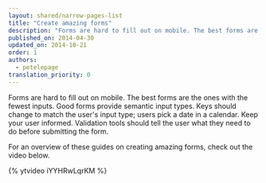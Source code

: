 ```yaml
---
layout: shared/narrow-pages-list
title: "Create amazing forms"
description: "Forms are hard to fill out on mobile. The best forms are the ones with the fewest inputs."
published_on: 2014-04-30
updated_on: 2014-10-21
order: 1
authors:
  - petelepage
translation_priority: 0
---
```


<p class="intro">
  Forms are hard to fill out on mobile. The best forms are the ones with the fewest inputs. Good forms provide semantic input types. Keys should change to match the user's input type; users pick a date in a calendar. Keep your user informed. Validation tools should tell the user what they need to do before submitting the form.
</p>

For an overview of these guides on creating amazing forms, check out the video below.

{% ytvideo iYYHRwLqrKM %}
